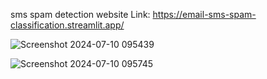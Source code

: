 sms spam detection website Link: https://email-sms-spam-classification.streamlit.app/



![Screenshot 2024-07-10 095439](https://github.com/siddharthpelkhn/sms-spam-classification/assets/109087112/4bc218f5-d6a9-422f-9189-461260e6fb5b)

![Screenshot 2024-07-10 095745](https://github.com/siddharthpelkhn/sms-spam-classification/assets/109087112/abe5915e-86eb-47cf-8f2f-9d609fe19319)


